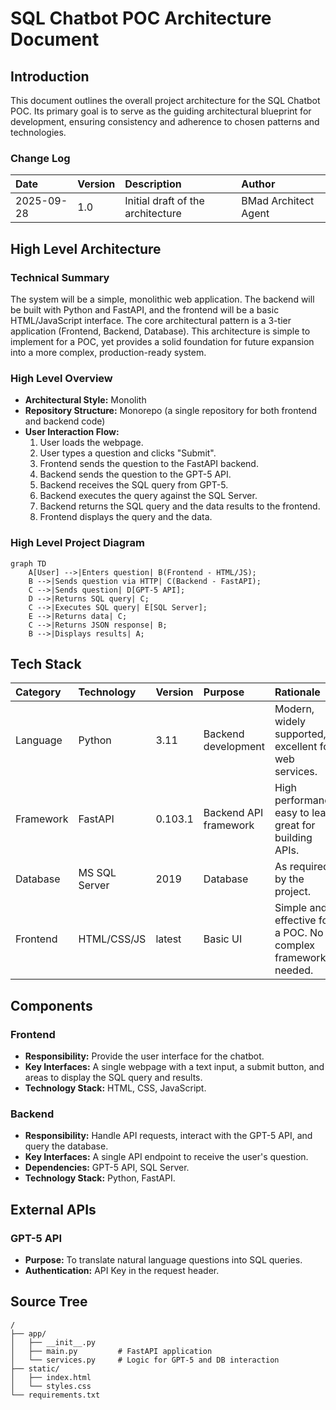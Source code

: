 # SQL Chatbot POC Architecture Document

## Introduction
This document outlines the overall project architecture for the SQL Chatbot POC. Its primary goal is to serve as the guiding architectural blueprint for development, ensuring consistency and adherence to chosen patterns and technologies.

### Change Log

| Date       | Version | Description                    | Author            |
| :--------- | :------ | :----------------------------- | :---------------- |
| 2025-09-28 | 1.0     | Initial draft of the architecture | BMad Architect Agent |

## High Level Architecture

### Technical Summary
The system will be a simple, monolithic web application. The backend will be built with Python and FastAPI, and the frontend will be a basic HTML/JavaScript interface. The core architectural pattern is a 3-tier application (Frontend, Backend, Database). This architecture is simple to implement for a POC, yet provides a solid foundation for future expansion into a more complex, production-ready system.

### High Level Overview
- **Architectural Style:** Monolith
- **Repository Structure:** Monorepo (a single repository for both frontend and backend code)
- **User Interaction Flow:**
    1. User loads the webpage.
    2. User types a question and clicks "Submit".
    3. Frontend sends the question to the FastAPI backend.
    4. Backend sends the question to the GPT-5 API.
    5. Backend receives the SQL query from GPT-5.
    6. Backend executes the query against the SQL Server.
    7. Backend returns the SQL query and the data results to the frontend.
    8. Frontend displays the query and the data.

### High Level Project Diagram
```mermaid
graph TD
    A[User] -->|Enters question| B(Frontend - HTML/JS);
    B -->|Sends question via HTTP| C(Backend - FastAPI);
    C -->|Sends question| D[GPT-5 API];
    D -->|Returns SQL query| C;
    C -->|Executes SQL query| E[SQL Server];
    E -->|Returns data| C;
    C -->|Returns JSON response| B;
    B -->|Displays results| A;
```

## Tech Stack

| Category | Technology | Version | Purpose | Rationale |
| :--- | :--- | :--- | :--- | :--- |
| Language | Python | 3.11 | Backend development | Modern, widely supported, excellent for web services. |
| Framework | FastAPI | 0.103.1 | Backend API framework | High performance, easy to learn, great for building APIs. |
| Database | MS SQL Server | 2019 | Database | As required by the project. |
| Frontend | HTML/CSS/JS | latest | Basic UI | Simple and effective for a POC. No complex framework needed. |

## Components

### Frontend
- **Responsibility:** Provide the user interface for the chatbot.
- **Key Interfaces:** A single webpage with a text input, a submit button, and areas to display the SQL query and results.
- **Technology Stack:** HTML, CSS, JavaScript.

### Backend
- **Responsibility:** Handle API requests, interact with the GPT-5 API, and query the database.
- **Key Interfaces:** A single API endpoint to receive the user's question.
- **Dependencies:** GPT-5 API, SQL Server.
- **Technology Stack:** Python, FastAPI.

## External APIs

### GPT-5 API
- **Purpose:** To translate natural language questions into SQL queries.
- **Authentication:** API Key in the request header.

## Source Tree
```
/
├── app/
│   ├── __init__.py
│   ├── main.py         # FastAPI application
│   └── services.py     # Logic for GPT-5 and DB interaction
├── static/
│   ├── index.html
│   └── styles.css
└── requirements.txt
